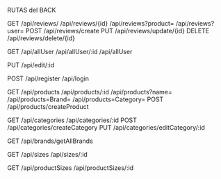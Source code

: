 

RUTAS del BACK

<!-- Reviews -->
GET
/api/reviews/
/api/reviews/{id}
/api/reviews?product=
/api/reviews?user=
POST
/api/reviews/create
PUT
/api/reviews/update/{id}
DELETE
/api/reviews/delete/{id}

<!-- Users-->
GET
/api/allUser
/api/allUser/:id
/api/allUser

PUT
/api/edit/:id

POST
/api/register
/api/login

<!-- Products -->
GET
/api/products
/api/products/:id
/api/products?name=
/api/products=Brand=
/api/products=Category=
POST
/api/products/createProduct
<!-- Categories -->
GET
/api/categories
/api/categories/:id
POST
/api/categories/createCategory
PUT
/api/categories/editCategory/:id
<!-- Brands -->
GET
/api/brands/getAllBrands

<!-- Sizes -->
GET
/api/sizes
/api/sizes/:id

<!-- ProductSizes -->
GET
/api/productSizes
/api/productSizes/:id
